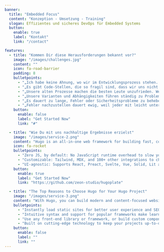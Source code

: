 ```yaml
---
banner:
  title: "Embedded Focus"
  content: "Konzeption - Umsetzung - Training"
  slogan: Effizientes und sicheres DevOps für Embedded Systems
  button:
    enable: true
    label: "Kontakt"
    link: "/contact"

features:
  - title: "Kommen Dir diese Herausforderungen bekannt vor?"
    image: "/images/challenges.jpg"
    content: ""
    icon: fa-road-barrier
    padding: 8
    bulletpoints:
      - "„Ich habe keine Ahnung, wo wir im Entwicklungsprozess stehen. Das führt zu Missverständnissen und zeigt, dass wir dringend mehr Struktur und Übersicht brauchen.“"
      - "„Es gibt Code-Stellen, die so fragil sind, dass wir uns nicht trauen, sie anzufassen.“"
      - "„Unsere alten Prozesse machen die besten Leute unzufrieden. Wenn wir uns nicht modernisieren, verlieren wir Know-how und Innovationskraft.“"
      - "„Unsere Varianten und Abhängigkeiten führen ständig zu Problemen. Es fühlt sich an, als würden wir mehr reparieren als entwickeln.“"
      - "„Es dauert zu lange, Fehler oder Sicherheitsprobleme zu beheben, und das gefährdet unser Image.“"
      - "„Fehler nachzustellen dauert ewig, weil jeder mit leicht unterschiedlichen Setups arbeitet.“"
    button:
      enable: false
      label: "Get Started Now"
      link: "#"

  - title: "Wie Du mit uns nachhaltige Ergebnisse erzielst"
    image: "/images/service-2.png"
    content: "Hugo is an all-in-one web framework for building fast, content-focused websites. It offers a range of exciting features for developers and website creators. Some of the key features are:"
    icon: fa-rocket
    bulletpoints:
      - "Zero JS, by default: No JavaScript runtime overhead to slow you down."
      - "Customizable: Tailwind, MDX, and 100+ other integrations to choose from."
      - "UI-agnostic: Supports React, Preact, Svelte, Vue, Solid, Lit and more."
    button:
      enable: true
      label: "Get Started Now"
      link: "https://github.com/zeon-studio/hugoplate"

  - title: "The Top Reasons to Choose Hugo for Your Hugo Project"
    image: "/images/service-3.png"
    content: "With Hugo, you can build modern and content-focused websites without sacrificing performance or ease of use."
    bulletpoints:
      - "Instantly load static sites for better user experience and SEO."
      - "Intuitive syntax and support for popular frameworks make learning and using Hugo a breeze."
      - "Use any front-end library or framework, or build custom components, for any project size."
      - "Built on cutting-edge technology to keep your projects up-to-date with the latest web standards."
    button:
      enable: false
      label: ""
      link: ""
---
```

